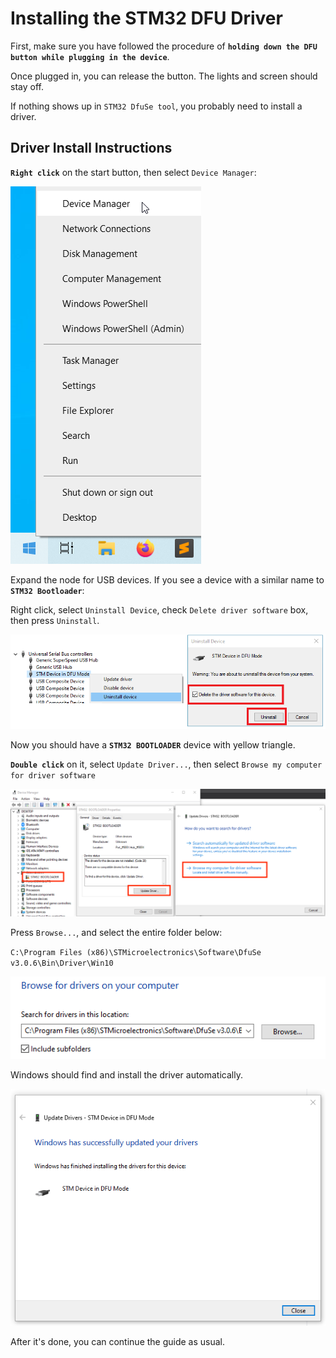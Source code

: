 # Installing the STM32 DFU Driver

First, make sure you have followed the procedure of **`holding down the DFU button while plugging in the device`**.

Once plugged in, you can release the button. The lights and screen should stay off.

If nothing shows up in `STM32 DfuSe tool`, you probably need to install a driver.

## Driver Install Instructions

**`Right click`** on the start button, then select `Device Manager`:

![Alt text](resources/photos/app/start.png)

Expand the node for USB devices. If you see a device with a similar name to **`STM32 Bootloader`**:

Right click, select `Uninstall Device`, check `Delete driver software` box, then press `Uninstall`.

![Alt text](resources/photos/uninstall.png)

Now you should have a **`STM32 BOOTLOADER`** device with yellow triangle.

**`Double click`** on it, select `Update Driver...`, then select `Browse my computer for driver software`

![Alt text](resources/photos/driver_select.png)

Press `Browse...`, and select the entire folder below:

`C:\Program Files (x86)\STMicroelectronics\Software\DfuSe v3.0.6\Bin\Driver\Win10`

![Alt text](resources/photos/folder_select.png)

Windows should find and install the driver automatically.

![Alt text](resources/photos/driver_done.png)

After it's done, you can continue the guide as usual.